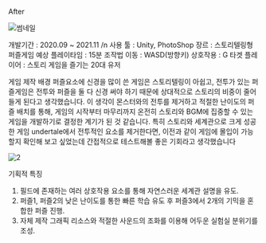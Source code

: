 After

![썸네일](https://user-images.githubusercontent.com/49775487/143433296-7527f6a4-0d9c-40c9-9e14-01c5ea07fd0c.JPG)

개발기간 : 2020.09 ~ 2021.11 /n
사용 툴 : Unity, PhotoShop
장르 : 스토리텔링형 퍼즐게임
예상 플레이타임 : 15분
조작법
이동 : WASD(방향키)
상호작용 : G
타겟 플레이어 : 스토리 게임을 즐기는 20대 유저

게임 제작 배경
퍼즐요소에 신경을 많이 쓴 게임은 스토리텔링이 아쉽고, 전투가 있는 퍼즐게임은 전투와 퍼즐을 둘 다 신경 써야 하기 때문에 상대적으로 스토리의 비중이 줄어들게 된다고 생각했습니다. 
이 생각이 몬스터와의 전투를 제거하고 적절한 난이도의 퍼즐 배치를 통해, 게임의 시작부터 마무리까지 온전히 스토리와 BGM에 집중할 수 있는 게임을 개발하기로 결정한 계기가 된 것 같습니다. 
특히 스토리와 세계관으로 크게 성공한 게임 undertale에서 전투적인 요소를 제거한다면, 이전과 같이 게임에 몰입이 가능할지 확인해 보고 싶었는데 간접적으로 테스트해볼 좋은 기회라고 생각했습니다

![2](https://user-images.githubusercontent.com/49775487/143433322-877b18a9-72a0-47cf-941d-b8ef4840fbe9.JPG)

기획적 특징
1. 필드에 존재하는 여러 상호작용 요소를 통해 자연스러운 세계관 설명을 유도.
2. 퍼즐1, 퍼즐2의 낮은 난이도를 통한 빠른 학습 유도 후 퍼즐3에서 2개의 기믹을 혼합한 퍼즐 진행.
3. 자체 제작 그래픽 리소스와 적절한 사운드의 조화를 이용해 어두운 실험실 분위기를 조성.
